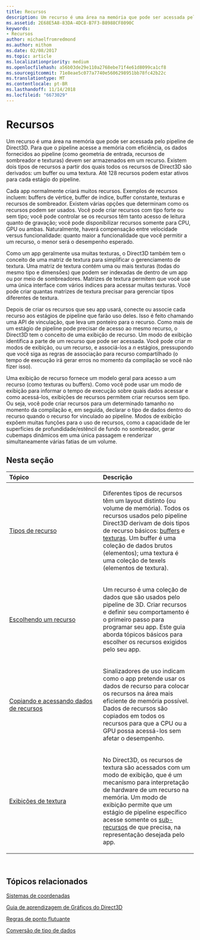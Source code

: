 ```yaml
---
title: Recursos
description: Um recurso é uma área na memória que pode ser acessada pelo pipeline de Direct3D.
ms.assetid: 2E68E5A8-83DA-4DC8-B7F3-B8988CF8090C
keywords:
- Recursos
author: michaelfromredmond
ms.author: mithom
ms.date: 02/08/2017
ms.topic: article
ms.localizationpriority: medium
ms.openlocfilehash: a56b03de29e110a2768ebe71f4e61d8099ca1cf8
ms.sourcegitcommit: 71e8eae5c077a7740e5606298951bb78fc42b22c
ms.translationtype: MT
ms.contentlocale: pt-BR
ms.lasthandoff: 11/14/2018
ms.locfileid: "6673029"
---
```

# <a name="resources"></a>Recursos


Um recurso é uma área na memória que pode ser acessada pelo pipeline de Direct3D. Para que o pipeline acesse a memória com eficiência, os dados fornecidos ao pipeline (como geometria de entrada, recursos de sombreador e texturas) devem ser armazenados em um recurso. Existem dois tipos de recursos a partir dos quais todos os recursos de Direct3D são derivados: um buffer ou uma textura. Até 128 recursos podem estar ativos para cada estágio do pipeline.

Cada app normalmente criará muitos recursos. Exemplos de recursos incluem: buffers de vértice, buffer de índice, buffer constante, texturas e recursos de sombreador. Existem várias opções que determinam como os recursos podem ser usados. Você pode criar recursos com tipo forte ou sem tipo; você pode controlar se os recursos têm tanto acesso de leitura quanto de gravação; você pode disponibilizar recursos somente para CPU, GPU ou ambas. Naturalmente, haverá compensação entre velocidade versus funcionalidade: quanto maior a funcionalidade que você permitir a um recurso, o menor será o desempenho esperado.

Como um app geralmente usa muitas texturas, o Direct3D também tem o conceito de uma matriz de textura para simplificar o gerenciamento de textura. Uma matriz de textura contém uma ou mais texturas (todas do mesmo tipo e dimensões) que podem ser indexadas de dentro de um app ou por meio de sombreadores. Matrizes de textura permitem que você use uma única interface com vários índices para acessar muitas texturas. Você pode criar quantas matrizes de textura precisar para gerenciar tipos diferentes de textura.

Depois de criar os recursos que seu app usará, conecte ou associe cada recurso aos estágios de pipeline que farão uso deles. Isso é feito chamando uma API de vinculação, que leva um ponteiro para o recurso. Como mais de um estágio de pipeline pode precisar de acesso ao mesmo recurso, o Direct3D tem o conceito de uma exibição de recurso. Um modo de exibição identifica a parte de um recurso que pode ser acessada. Você pode criar *m* modos de exibição, ou um recurso, e associá-los a *n* estágios, pressupondo que você siga as regras de associação para recurso compartilhado (o tempo de execução irá gerar erros no momento da compilação se você não fizer isso).

Uma exibição de recurso fornece um modelo geral para acesso a um recurso (como texturas ou buffers). Como você pode usar um modo de exibição para informar o tempo de execução sobre quais dados acessar e como acessá-los, exibições de recursos permitem criar recursos sem tipo. Ou seja, você pode criar recursos para um determinado tamanho no momento da compilação e, em seguida, declarar o tipo de dados dentro do recurso quando o recurso for vinculado ao pipeline. Modos de exibição expõem muitas funções para o uso de recursos, como a capacidade de ler superfícies de profundidade/estêncil de fundo no sombreador, gerar cubemaps dinâmicos em uma única passagem e renderizar simultaneamente várias fatias de um volume.

## <a name="span-idin-this-sectionspanin-this-section"></a><span id="in-this-section"></span>Nesta seção


<table>
<colgroup>
<col width="50%" />
<col width="50%" />
</colgroup>
<thead>
<tr class="header">
<th align="left">Tópico</th>
<th align="left">Descrição</th>
</tr>
</thead>
<tbody>
<tr class="odd">
<td align="left"><p><a href="resource-types.md">Tipos de recurso</a></p></td>
<td align="left"><p>Diferentes tipos de recursos têm um layout distinto (ou volume de memória). Todos os recursos usados pelo pipeline Direct3D derivam de dois tipos de recurso básicos: <a href="resource-types.md#buffer-resources">buffers</a> e <a href="resource-types.md#texture-resources">texturas</a>. Um buffer é uma coleção de dados brutos (elementos); uma textura é uma coleção de texels (elementos de textura).</p></td>
</tr>
<tr class="even">
<td align="left"><p><a href="choosing-a-resource.md">Escolhendo um recurso</a></p></td>
<td align="left"><p>Um recurso é uma coleção de dados que são usados pelo pipeline de 3D. Criar recursos e definir seu comportamento é o primeiro passo para programar seu app. Este guia aborda tópicos básicos para escolher os recursos exigidos pelo seu app.</p></td>
</tr>
<tr class="odd">
<td align="left"><p><a href="copying-and-accessing-resource-data.md">Copiando e acessando dados de recursos</a></p></td>
<td align="left"><p>Sinalizadores de uso indicam como o app pretende usar os dados de recurso para colocar os recursos na área mais eficiente de memória possível. Dados de recursos são copiados em todos os recursos para que a CPU ou a GPU possa acessá-los sem afetar o desempenho.</p></td>
</tr>
<tr class="even">
<td align="left"><p><a href="texture-views.md">Exibições de textura</a></p></td>
<td align="left"><p>No Direct3D, os recursos de textura são acessados com um modo de exibição, que é um mecanismo para interpretação de hardware de um recurso na memória. Um modo de exibição permite que um estágio de pipeline específico acesse somente os <a href="resource-types.md">sub-recursos</a> de que precisa, na representação desejada pelo app.</p></td>
</tr>
</tbody>
</table>

 

## <a name="span-idrelated-topicsspanrelated-topics"></a><span id="related-topics"></span>Tópicos relacionados


[Sistemas de coordenadas](coordinate-systems.md)

[Guia de aprendizagem de Gráficos do Direct3D](index.md)

[Regras de ponto flutuante](floating-point-rules.md)

[Conversão de tipo de dados](data-type-conversion.md)
